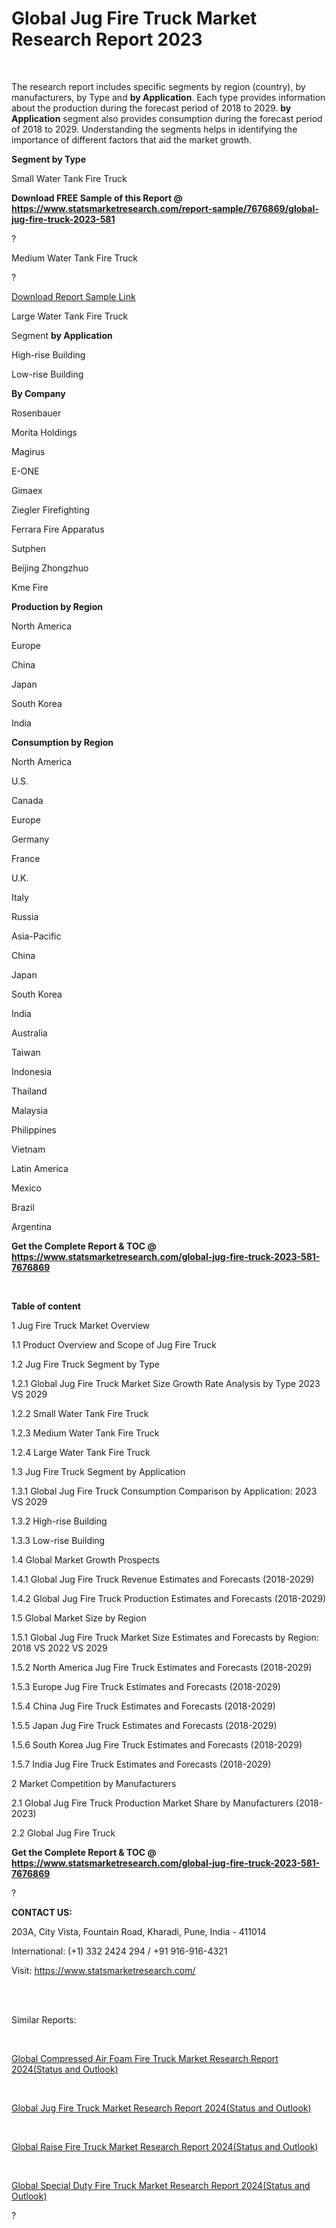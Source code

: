 <h1>Global Jug Fire Truck Market Research Report 2023</h1><br/><p>The research report includes specific segments by region (country), by manufacturers, by Type and <strong>by Application</strong>. Each type provides information about the production during the forecast period of 2018 to 2029. <strong>by Application</strong> segment also provides consumption during the forecast period of 2018 to 2029. Understanding the segments helps in identifying the importance of different factors that aid the market growth.</p>
 
 
 
 <p><strong>Segment by Type</strong></p>
 
 
 
 <p>Small Water Tank Fire Truck</p>
 
 
 
 <div><b>Download FREE Sample of this Report @ <a href="https://www.statsmarketresearch.com/download-free-sample/7676869/global-jug-fire-truck-2023-581">https://www.statsmarketresearch.com/report-sample/7676869/global-jug-fire-truck-2023-581</a></b></div>
 
 
 
 <p>? </p>
 
 
 
 <p>Medium Water Tank Fire Truck</p>
 
 
 
 <p>? </p>
 
 
 
 <p><a href="https://www.statsmarketresearch.com/download-free-sample/7676869/global-jug-fire-truck-2023-581">Download Report Sample Link</a></p>
 
 
 
 <p>Large Water Tank Fire Truck</p>
 
 
 
 <p>Segment <strong>by Application</strong></p>
 
 
 
 <p>High-rise Building</p>
 
 
 
 <p>Low-rise Building</p>
 
 
 
 <p><strong>By Company</strong></p>
 
 
 
 <p>Rosenbauer</p>
 
 
 
 <p>Morita Holdings</p>
 
 
 
 <p>Magirus</p>
 
 
 
 <p>E-ONE</p>
 
 
 
 <p>Gimaex</p>
 
 
 
 <p>Ziegler Firefighting</p>
 
 
 
 <p>Ferrara Fire Apparatus</p>
 
 
 
 <p>Sutphen</p>
 
 
 
 <p>Beijing Zhongzhuo</p>
 
 
 
 <p>Kme Fire</p>
 
 
 
 <p><strong>Production by Region</strong></p>
 
 
 
 <p>North America</p>
 
 
 
 <p>Europe</p>
 
 
 
 <p>China</p>
 
 
 
 <p>Japan</p>
 
 
 
 <p>South Korea</p>
 
 
 
 <p>India</p>
 
 
 
 <p><strong>Consumption by Region</strong></p>
 
 
 
 <p>North America</p>
 
 
 
 <p>U.S.</p>
 
 
 
 <p>Canada</p>
 
 
 
 <p>Europe</p>
 
 
 
 <p>Germany</p>
 
 
 
 <p>France</p>
 
 
 
 <p>U.K.</p>
 
 
 
 <p>Italy</p>
 
 
 
 <p>Russia</p>
 
 
 
 <p>Asia-Pacific</p>
 
 
 
 <p>China</p>
 
 
 
 <p>Japan</p>
 
 
 
 <p>South Korea</p>
 
 
 
 <p>India</p>
 
 
 
 <p>Australia</p>
 
 
 
 <p>Taiwan</p>
 
 
 
 <p>Indonesia</p>
 
 
 
 <p>Thailand</p>
 
 
 
 <p>Malaysia</p>
 
 
 
 <p>Philippines</p>
 
 
 
 <p>Vietnam</p>
 
 
 
 <p>Latin America</p>
 
 
 
 <p>Mexico</p>
 
 
 
 <p>Brazil</p>
 
 
 
 <p>Argentina</p>
 
 
 
 <div><b>Get the Complete Report & TOC @ <a href="https://www.statsmarketresearch.com/global-jug-fire-truck-2023-581-7676869">https://www.statsmarketresearch.com/global-jug-fire-truck-2023-581-7676869</a></b></div>
 
 
 
 <p><br />
 
 <b>Table of content</b></p>
 
 
 
 <p>1 Jug Fire Truck Market Overview<br />
 
 1.1 Product Overview and Scope of Jug Fire Truck<br />
 
 1.2 Jug Fire Truck Segment by Type<br />
 
 1.2.1 Global Jug Fire Truck Market Size Growth Rate Analysis by Type 2023 VS 2029<br />
 
 1.2.2 Small Water Tank Fire Truck<br />
 
 1.2.3 Medium Water Tank Fire Truck<br />
 
 1.2.4 Large Water Tank Fire Truck<br />
 
 1.3 Jug Fire Truck Segment by Application<br />
 
 1.3.1 Global Jug Fire Truck Consumption Comparison by Application: 2023 VS 2029<br />
 
 1.3.2 High-rise Building<br />
 
 1.3.3 Low-rise Building<br />
 
 1.4 Global Market Growth Prospects<br />
 
 1.4.1 Global Jug Fire Truck Revenue Estimates and Forecasts (2018-2029)<br />
 
 1.4.2 Global Jug Fire Truck Production Estimates and Forecasts (2018-2029)<br />
 
 1.5 Global Market Size by Region<br />
 
 1.5.1 Global Jug Fire Truck Market Size Estimates and Forecasts by Region: 2018 VS 2022 VS 2029<br />
 
 1.5.2 North America Jug Fire Truck Estimates and Forecasts (2018-2029)<br />
 
 1.5.3 Europe Jug Fire Truck Estimates and Forecasts (2018-2029)<br />
 
 1.5.4 China Jug Fire Truck Estimates and Forecasts (2018-2029)<br />
 
 1.5.5 Japan Jug Fire Truck Estimates and Forecasts (2018-2029)<br />
 
 1.5.6 South Korea Jug Fire Truck Estimates and Forecasts (2018-2029)<br />
 
 1.5.7 India Jug Fire Truck Estimates and Forecasts (2018-2029)<br />
 
 2 Market Competition by Manufacturers<br />
 
 2.1 Global Jug Fire Truck Production Market Share by Manufacturers (2018-2023)<br />
 
 2.2 Global Jug Fire Truck</p>
 
 
 
 <div><b>Get the Complete Report & TOC @ <a href="https://www.statsmarketresearch.com/global-jug-fire-truck-2023-581-7676869">https://www.statsmarketresearch.com/global-jug-fire-truck-2023-581-7676869</a></b></div>
 
 
 
 <p>? </p>
 
 
 
 <p><b>CONTACT US:</b><br />
 
 203A, City Vista, Fountain Road, Kharadi, Pune, India - 411014<br />
 
 International: (+1) 332 2424 294 / +91 916-916-4321<br />
 
 Visit: <a href="https://www.statsmarketresearch.com/">https://www.statsmarketresearch.com/</a><br />
 
 <br />
 
 <br />
 
 Similar Reports:<br />
 
 <br />
 
 <a href="https://www.statsmarketresearch.com/global-compressed-air-foam-fire-truck-2024-670-8007761">Global Compressed Air Foam Fire Truck Market Research Report 2024(Status and Outlook)</a><br />
 
 <br />
 
 <a href="https://www.statsmarketresearch.com/global-jug-fire-truck-2024-313-8007752">Global Jug Fire Truck Market Research Report 2024(Status and Outlook)</a><br />
 
 <br />
 
 <a href="https://www.statsmarketresearch.com/global-raise-fire-truck-2024-558-8007753">Global Raise Fire Truck Market Research Report 2024(Status and Outlook)</a><br />
 
 <br />
 
 <a href="https://www.statsmarketresearch.com/global-special-duty-fire-truck-2024-926-7951316">Global Special Duty Fire Truck Market Research Report 2024(Status and Outlook)</a><br />
 
 ? </p>